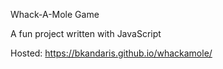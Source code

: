 Whack-A-Mole Game

A fun project written with JavaScript

Hosted: https://bkandaris.github.io/whackamole/
